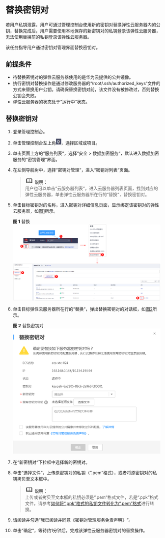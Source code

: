 # 替换密钥对<a name="dew_01_0040"></a>

若用户私钥泄露，用户可通过管理控制台使用新的密钥对替换弹性云服务器内的公钥，替换完成后，用户需要使用本地保存的新密钥对的私钥登录该弹性云服务器，无法使用替换前的私钥登录该弹性云服务器。

该任务指导用户通过密钥对管理界面替换密钥对。

## 前提条件<a name="section2256777914731"></a>

-   待替换密钥对的弹性云服务器使用的是华为云提供的公共镜像。
-   执行密钥对替换操作是通过修改服务器的“/root/.ssh/authorized\_keys“文件的方式来替换用户公钥。请确保替换密钥对前，该文件没有被修改过，否则替换公钥会失败。
-   弹性云服务器的状态处于“运行中“状态。

## 替换密钥对<a name="section13583125213814"></a>

1.  登录管理控制台。
2.  单击管理控制台左上角![](figures/icon_region-5.png)，选择区域或项目。
3.  单击页面上方的“服务列表“，选择“安全  \>  数据加密服务“，默认进入数据加密服务的“密钥管理“界面。
4.  在左侧导航树中，选择“密钥对管理“，进入“密钥对列表“页面。

    >![](public_sys-resources/icon-note.gif) **说明：**   
    >用户也可以单击“云服务器列表“，进入云服务器列表页面，找到对应的弹性云服务器，单击弹性云服务器所在行的“替换“，替换密钥对。  

5.  单击目标密钥对的名称，进入密钥对详细信息页面，显示绑定该密钥对的弹性云服务器，如[图1](#fig1682318516365)所示。

    **图 1**  替换<a name="fig1682318516365"></a>  
    ![](figures/替换.png "替换")

6.  单击目标弹性云服务器所在行的“替换“，弹出替换密钥对的对话框，如[图2](#fig578932141819)所示。

    **图 2**  替换密钥对<a name="fig578932141819"></a>  
    ![](figures/替换密钥对.png "替换密钥对")

7.  在“新密钥对“下拉框中选择新的密钥对。
8.  单击“选择文件“，上传原密钥对的私钥（“.pem“格式），或者将原密钥对的私钥拷贝至文本框中。

    >![](public_sys-resources/icon-note.gif) **说明：**   
    >上传或者拷贝至文本框的私钥必须是“.pem“格式文件，若是“.ppk“格式文件，请参考[如何将“.ppk”格式的私钥文件转化为“.pem”格式](https://support.huaweicloud.com/dew_faq/dew_01_0099.html)进行转换。  

9.  请阅读并勾选“我已阅读并同意《密钥对管理服务免责声明》“。
10. 单击“确定“，等待约1分钟后，完成该弹性云服务器密钥对的替换操作。

